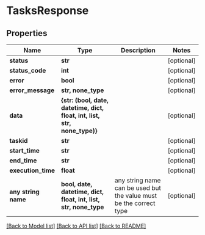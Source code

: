 # TasksResponse


## Properties
Name | Type | Description | Notes
------------ | ------------- | ------------- | -------------
**status** | **str** |  | [optional] 
**status_code** | **int** |  | [optional] 
**error** | **bool** |  | [optional] 
**error_message** | **str, none_type** |  | [optional] 
**data** | **{str: (bool, date, datetime, dict, float, int, list, str, none_type)}** |  | [optional] 
**taskid** | **str** |  | [optional] 
**start_time** | **str** |  | [optional] 
**end_time** | **str** |  | [optional] 
**execution_time** | **float** |  | [optional] 
**any string name** | **bool, date, datetime, dict, float, int, list, str, none_type** | any string name can be used but the value must be the correct type | [optional]

[[Back to Model list]](../README.md#documentation-for-models) [[Back to API list]](../README.md#documentation-for-api-endpoints) [[Back to README]](../README.md)


